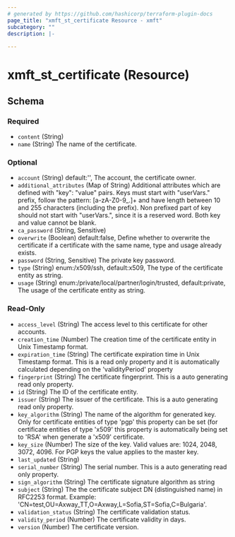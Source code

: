 ```yaml
---
# generated by https://github.com/hashicorp/terraform-plugin-docs
page_title: "xmft_st_certificate Resource - xmft"
subcategory: ""
description: |-
  
---
```


# xmft_st_certificate (Resource)





<!-- schema generated by tfplugindocs -->
## Schema

### Required

- `content` (String)
- `name` (String) The name of the certificate.

### Optional

- `account` (String) default:'', The account, the certificate owner.
- `additional_attributes` (Map of String) Additional attributes which are defined with "key": "value" pairs. Keys must start with "userVars." prefix, follow the pattern: [a-zA-Z0-9_.]+
and have length between 10 and 255 characters (including the prefix). Non prefixed part of key should not start with "userVars.", since it is
a reserved word. Both key and value cannot be blank.
- `ca_password` (String, Sensitive)
- `overwrite` (Boolean) default:false, Define whether to overwrite the certificate if a certificate with the same name, type and usage already exists.
- `password` (String, Sensitive) The private key password.
- `type` (String) enum:/x509/ssh, default:x509, The type of the certificate entity as string.
- `usage` (String) enum:/private/local/partner/login/trusted, default:private, The usage of the certificate entity as string.

### Read-Only

- `access_level` (String) The access level to this certificate for other accounts.
- `creation_time` (Number) The creation time of the certificate entity in Unix Timestamp format.
- `expiration_time` (String) The certificate expiration time in Unix Timestamp format. This is a read only property and it is automatically calculated depending on the 'validityPeriod' property
- `fingerprint` (String) The certificate fingerprint. This is a auto generating read only property.
- `id` (String) The ID of the certificate entity.
- `issuer` (String) The issuer of the certificate. This is a auto generating read only property.
- `key_algorithm` (String) The name of the algorithm for generated key. Only for certificate entities of type 'pgp' this property can be set (for certificate entities of type 'x509' this property is automatically being set to 'RSA' when generate a 'x509' certificate.
- `key_size` (Number) The size of the key. Valid values are: 1024, 2048, 3072, 4096. For PGP keys the value applies to the master key.
- `last_updated` (String)
- `serial_number` (String) The serial number. This is a auto generating read only property.
- `sign_algorithm` (String) The certificate signature algorithm as string
- `subject` (String) The the certificate subject DN (distinguished name) in RFC2253 format. Example: 'CN=test,OU=Axway_TT,O=Axway,L=Sofia,ST=Sofia,C=Bulgaria'.
- `validation_status` (String) The certificate validation status.
- `validity_period` (Number) The certificate validity in days.
- `version` (Number) The certificate version.
